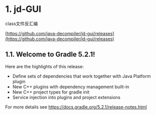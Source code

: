 # 1. jd-GUI
class文件反汇编

[https://github.com/java-decompiler/jd-gui/releases](https://github.com/java-decompiler/jd-gui/releases)






## 1.1. Welcome to Gradle 5.2.1!

Here are the highlights of this release:
 - Define sets of dependencies that work together with Java Platform plugin
 - New C++ plugins with dependency management built-in
 - New C++ project types for gradle init
 - Service injection into plugins and project extensions

For more details see https://docs.gradle.org/5.2.1/release-notes.html





